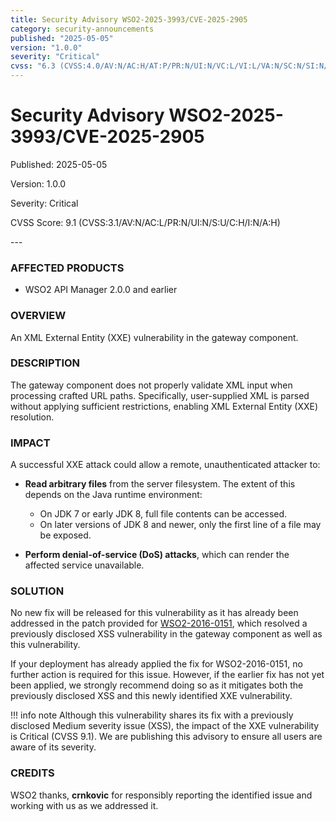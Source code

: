 ```yaml
---
title: Security Advisory WSO2-2025-3993/CVE-2025-2905
category: security-announcements
published: "2025-05-05"
version: "1.0.0"
severity: "Critical"
cvss: "6.3 (CVSS:4.0/AV:N/AC:H/AT:P/PR:N/UI:N/VC:L/VI:L/VA:N/SC:N/SI:N/SA:N)"
---
```


# Security Advisory WSO2-2025-3993/CVE-2025-2905

<p class="doc-info">Published: 2025-05-05</p>
<p class="doc-info">Version: 1.0.0</p>
<p class="doc-info">Severity: Critical</p>
<p class="doc-info">CVSS Score: 9.1 (CVSS:3.1/AV:N/AC:L/PR:N/UI:N/S:U/C:H/I:N/A:H)</p>
---

### AFFECTED PRODUCTS
* WSO2 API Manager 2.0.0 and earlier


### OVERVIEW
An XML External Entity (XXE) vulnerability in the gateway component.


### DESCRIPTION
The gateway component does not properly validate XML input when processing crafted URL paths. Specifically, user-supplied XML is parsed without applying sufficient restrictions, enabling XML External Entity (XXE) resolution.


### IMPACT
A successful XXE attack could allow a remote, unauthenticated attacker to:

* **Read arbitrary files** from the server filesystem. The extent of this depends on the Java runtime environment:
  * On JDK 7 or early JDK 8, full file contents can be accessed.
  * On later versions of JDK 8 and newer, only the first line of a file may be exposed.

* **Perform denial-of-service (DoS) attacks**, which can render the affected service unavailable.


### SOLUTION

No new fix will be released for this vulnerability as it has already been addressed in the patch provided for [WSO2-2016-0151](https://security.docs.wso2.com/en/latest/security-announcements/security-advisories/2016/WSO2-2016-0151/), which resolved a previously disclosed XSS vulnerability in the gateway component as well as this vulnerability.  

If your deployment has already applied the fix for WSO2-2016-0151, no further action is required for this issue. However, if the earlier fix has not yet been applied, we strongly recommend doing so as it mitigates both the previously disclosed XSS and this newly identified XXE vulnerability.

!!! info note
    Although this vulnerability shares its fix with a previously disclosed Medium severity issue (XSS), the impact of the XXE vulnerability is Critical (CVSS 9.1). We are publishing this advisory to ensure all users are aware of its severity.


### CREDITS
WSO2 thanks, **crnkovic** for responsibly reporting the identified issue and working with us as we addressed it.
